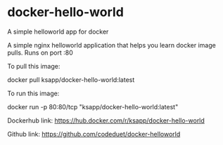 # docker-hello-world

A simple helloworld app for docker

A simple nginx helloworld application that helps you learn docker image pulls. Runs on port :80

To pull this image:

docker pull ksapp/docker-hello-world:latest

To run this image:

docker run -p 80:80/tcp "ksapp/docker-hello-world:latest"

Dockerhub link: https://hub.docker.com/r/ksapp/docker-hello-world

Github link: https://github.com/codeduet/docker-helloworld
